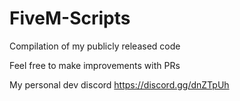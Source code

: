 # FiveM-Scripts
Compilation of my publicly released code

Feel free to make improvements with PRs


My personal dev discord
https://discord.gg/dnZTpUh
